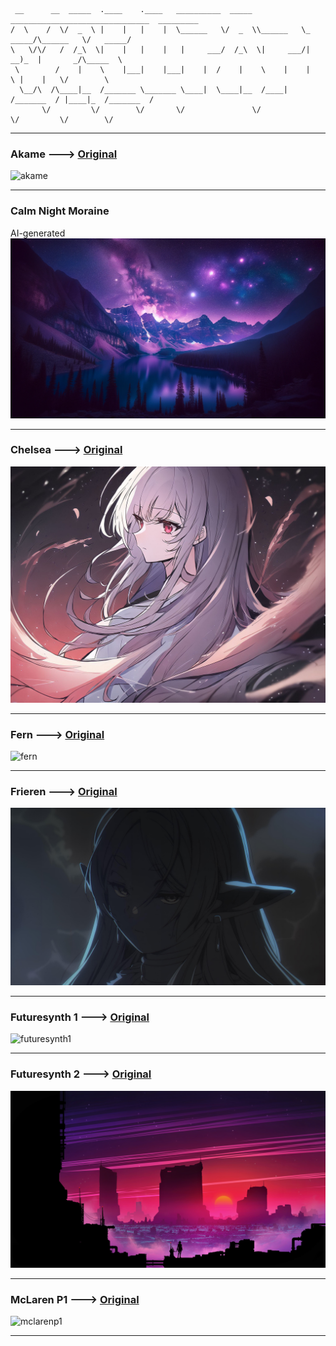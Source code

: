 ```
 __      __  _____  .____    .____   __________  _____ _______________________________  _________
/  \    /  \/  _  \ |    |   |    |  \______   \/  _  \\______   \_   _____/\______   \/   _____/
\   \/\/   /  /_\  \|    |   |    |   |     ___/  /_\  \|     ___/|    __)_  |       _/\_____  \ 
 \        /    |    \    |___|    |___|    |  /    |    \    |    |        \ |    |   \/        \
  \__/\  /\____|__  /_______ \_______ \____|  \____|__  /____|   /_______  / |____|_  /_______  /
       \/         \/        \/       \/               \/                 \/         \/        \/ 
```

---

### Akame ---> [Original](https://wall.alphacoders.com/big.php?i=863290)
![akame](akame.png)


---

### Calm Night Moraine
AI-generated
![calm-moraine](calm-moraine.png)

---

### Chelsea ---> [Original](https://www.pixiv.net/en/artworks/104623178)
![chelsea](chelsea.png)

---

### Fern ---> [Original](https://wallhaven.cc/w/qzpwmr)
![fern](fern.png)

---

### Frieren ---> [Original](https://www.wallpaperflare.com/sousou-no-frieren-dark-angry-scary-face-wallpaper-yvrcj)
![frieren](frieren.png)

---

### Futuresynth 1 ---> [Original](https://www.wallpaperflare.com/digital-digital-art-artwork-fantasy-art-drawing-painting-wallpaper-gjwku)
![futuresynth1](futuresynth1.png)

---

### Futuresynth 2 ---> [Original](https://wallhere.com/en/wallpaper/1623113)
![futuresynth2](futuresynth2.png)

---

### McLaren P1 ---> [Original](https://www.wallpaperflare.com/super-car-mclaren-mp4-neon-reflection-wallpaper-yhrtj)
![mclarenp1](mclarenp1.png)

---
